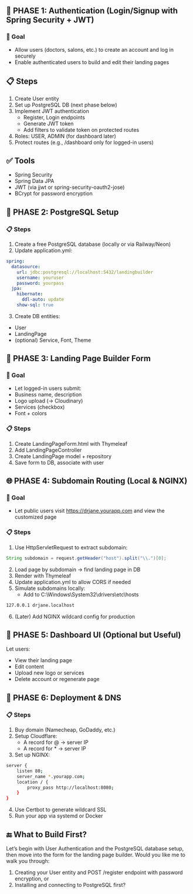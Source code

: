 ## 🚧 PHASE 1: Authentication (Login/Signup with Spring Security + JWT)

### 🎯 Goal

- Allow users (doctors, salons, etc.) to create an account and log in securely
- Enable authenticated users to build and edit their landing pages

## 📋 Steps

1. Create User entity
2. Set up PostgreSQL DB (next phase below)
3. Implement JWT authentication
   - Register, Login endpoints
   - Generate JWT token
   - Add filters to validate token on protected routes
4. Roles: USER, ADMIN (for dashboard later)
5. Protect routes (e.g., /dashboard only for logged-in users)

## ✅ Tools

- Spring Security
- Spring Data JPA
- JWT (via jjwt or spring-security-oauth2-jose)
- BCrypt for password encryption

## 💾 PHASE 2: PostgreSQL Setup

### 📋 Steps

1. Create a free PostgreSQL database (locally or via Railway/Neon)
2. Update application.yml:

```yaml
spring:
  datasource:
    url: jdbc:postgresql://localhost:5432/landingbuilder
    username: youruser
    password: yourpass
  jpa:
    hibernate:
      ddl-auto: update
    show-sql: true
```

3. Create DB entities:

- User
- LandingPage
- (optional) Service, Font, Theme

## 🎨 PHASE 3: Landing Page Builder Form

### 🎯 Goal

- Let logged-in users submit:
- Business name, description
- Logo upload (→ Cloudinary)
- Services (checkbox)
- Font + colors

### 📋 Steps

1. Create LandingPageForm.html with Thymeleaf
2. Add LandingPageController
3. Create LandingPage model + repository
4. Save form to DB, associate with user

## 🌐 PHASE 4: Subdomain Routing (Local & NGINX)

### 🎯 Goal

- Let public users visit https://drjane.yourapp.com and view the customized page

### 📋 Steps

1. Use HttpServletRequest to extract subdomain:

```java
String subdomain = request.getHeader("host").split("\\.")[0];
```

2. Load page by subdomain → find landing page in DB
3. Render with Thymeleaf
4. Update application.yml to allow CORS if needed
5. Simulate subdomains locally:
   - Add to C:\Windows\System32\drivers\etc\hosts

```bash
127.0.0.1 drjane.localhost
```

6. (Later) Add NGINX wildcard config for production

## 📂 PHASE 5: Dashboard UI (Optional but Useful)

Let users:

- View their landing page
- Edit content
- Upload new logo or services
- Delete account or regenerate page

## 🚀 PHASE 6: Deployment & DNS

### 📋 Steps

1. Buy domain (Namecheap, GoDaddy, etc.)
2. Setup Cloudflare:
   - A record for @ → server IP
   - A record for \* → server IP
3. Set up NGINX:

```bash
server {
    listen 80;
    server_name *.yourapp.com;
    location / {
        proxy_pass http://localhost:8080;
    }
}
```

4. Use Certbot to generate wildcard SSL
5. Run your app via systemd or Docker

## 🔚 What to Build First?

Let’s begin with User Authentication and the PostgreSQL database setup, then move into the form for the landing page builder.
Would you like me to walk you through:

1. Creating your User entity and POST /register endpoint with password encryption, or
2. Installing and connecting to PostgreSQL first?
